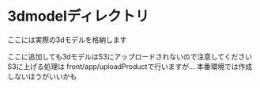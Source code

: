 # 3dmodelディレクトリ
ここには実際の3dモデルを格納します

ここに追加しても3dモデルはS3にアップロードされないので注意してください
S3に上げる処理は front/app/uploadProductで行いますが... 本番環境では作成しないほうがいいかも


